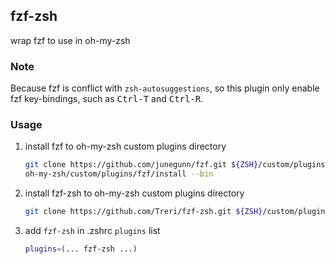 ## fzf-zsh

wrap fzf to use in oh-my-zsh

### Note

Because fzf is conflict with `zsh-autosuggestions`, so this plugin only enable fzf key-bindings, such as <kbd>Ctrl-T</kbd> and <kbd>Ctrl-R</kbd>.

### Usage

1. install fzf to oh-my-zsh custom plugins directory

    ```bash
    git clone https://github.com/junegunn/fzf.git ${ZSH}/custom/plugins/fzf
    oh-my-zsh/custom/plugins/fzf/install --bin
    ```

2. install fzf-zsh to oh-my-zsh custom plugins directory

    ```bash
    git clone https://github.com/Treri/fzf-zsh.git ${ZSH}/custom/plugins/fzf-zsh
    ```

3. add `fzf-zsh` in .zshrc `plugins` list

    ```bash
    plugins=(... fzf-zsh ...)
    ```
